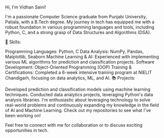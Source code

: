 Hi, I'm Vidhan Saini!

I'm a passionate Computer Science graduate from Punjabi University, Patiala, with a B.Tech degree. My journey in tech has equipped me with a robust foundation in various programming languages and tools, including Python, C, and a strong grasp of Data Structures and Algorithms (DSA).

🌟 Skills:

Programming Languages: Python, C
Data Analysis: NumPy, Pandas, Matplotlib, Seaborn
Machine Learning & AI: Experienced with implementing various ML algorithms for prediction and classification projects.
Software Development: Object-Oriented Programming (OOP)
Training & Certifications: Completed a 6-week intensive training program at NIELIT Chandigarh, focusing on data analytics, ML, and AI.
📚 Projects:

Developed prediction and classification models using machine learning techniques.
Conducted data analytics projects, leveraging Python's data analysis libraries.
I'm enthusiastic about leveraging technology to solve real-world problems and continuously expanding my knowledge in the field of AI and Machine Learning. Check out my repositories to see what I've been working on!

Feel free to connect with me for collaboration or to discuss exciting opportunities in tech.

